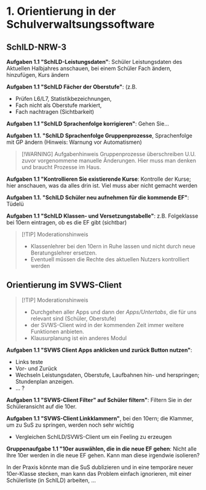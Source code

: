 # 1. Orientierung in der Schulverwaltsungssoftware

## SchILD-NRW-3

**Aufgaben 1.1 "SchILD-Leistungsdaten"**: Schüler Leistungsdaten des Aktuellen Halbjahres anschauen, bei einem Schüler Fach ändern, hinzufügen, Kurs ändern

**Aufgaben 1.1 "SchILD Fächer der Oberstufe"**: (z.B.
+ Prüfen L6/L7, Statistikbezeichnungen,
+ Fach nicht als Oberstufe markiert,
+ Fach nachtragen (Sichtbarkeit)

**Aufgaben 1.1 "SchILD Sprachenfolge korrigieren"**: Gehen Sie... 

**Aufgaben 1.1. "SchILD Sprachenfolge Gruppenprozesse**, Sprachenfolge mit GP ändern (Hinweis: Warnung vor Automatismen)

> [!WARNING] Aufgabenhinweis
> Gruppenprozesse überschreiben U.U. zuvor vorgenommene manuelle Änderungen. Hier muss man denken und braucht Prozesse im Haus.

**Aufgaben 1.1 "Kontrollieren Sie existierende Kurse**: Kontrolle der Kurse; hier anschauen, was da alles drin ist. Viel muss aber nicht gemacht werden

**Aufgaben 1.1. "SchILD Schüler neu aufnehmen für die kommende EF"**: Tüdelü

**Aufgaben 1.1 "SchILD Klassen- und Versetzungstabelle"**: z.B. Folgeklasse bei 10ern eintragen, ob es die EF gibt (sichtbar)

> [!TIP] Moderationshinweis
> * Klassenlehrer bei den 10ern in Ruhe lassen und nicht durch neue Beratungslehrer ersetzen.
> * Eventuell müssen die Rechte des aktuellen Nutzers kontrolliert werden

## Orientierung im SVWS-Client

> [!TIP] Moderationshinweis
> + Durchgehen aller Apps und dann der *Apps/Untertabs*, die für uns relevant sind (Schüler, Oberstufe)
> + der SVWS-Client wird in der kommenden Zeit immer weitere Funktionen anbieten.
> + Klausurplanung ist ein anderes Modul

**Aufgaben 1.1 "SVWS Client Apps anklicken und zurück Button nutzen"**:
+ Links teste
+ Vor- und Zurück
+ Wechseln Leistungsdaten, Oberstufe, Laufbahnen hin- und herspringen; Stundenplan anzeigen.
+ ... ?

**Aufgaben 1.1 "SVWS-Client Filter" auf Schüler filtern"**: Filtern Sie in der Schüleransicht auf die 10er.

**Aufgaben 1.1 "SVWS-Client Linkklammern"**, bei den 10ern; die Klammer, um zu SuS zu springen, werden noch sehr wichtig

* Vergleichen SchILD/SVWS-Client um ein Feeling zu erzeugen

**Gruppenaufgabe 1.1 "10er auswählen, die in die neue EF gehen**: Nicht alle Ihre 10er werden in die neue EF gehen. Kann man diese irgendwie isolieren?

In der Praxis könnte man die SuS dublizieren und in eine temporäre neuer 10er-Klasse stecken, man kann das Problem einfach ignorieren, mit einer Schülerliste (in SchILD) arbeiten, ... 

